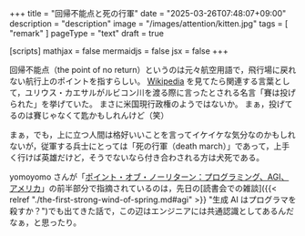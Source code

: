 +++
title = "回帰不能点と死の行軍"
date =  "2025-03-26T07:48:07+09:00"
description = "description"
image = "/images/attention/kitten.jpg"
tags = [ "remark" ]
pageType = "text"
draft = true

[scripts]
  mathjax = false
  mermaidjs = false
  jsx = false
+++

回帰不能点（the point of no return）というのは元々航空用語で，飛行場に戻れない航行上のポイントを指すらしい。
[Wikipedia](https://ja.wikipedia.org/wiki/%E5%9B%9E%E5%B8%B0%E4%B8%8D%E8%83%BD%E7%82%B9 "回帰不能点 - Wikipedia") を見てたら関連する言葉として，ユリウス・カエサルがルビコン川を渡る際に言ったとされる名言「賽は投げられた」を挙げていた。
まさに米国現行政権のようではないか。
まぁ，投げてるのは賽じゃなくて匙かもしれんけど（笑）

まぁ，でも，上に立つ人間は格好いいことを言ってイケイケな気分なのかもしれないが，従軍する兵士にとっては「死の行軍（death march）」であって，上手く行けば英雄だけど，そうでないなら付き合わされる方は犬死である。

yomoyomo さんが「[ポイント・オブ・ノーリターン：プログラミング、AGI、アメリカ](https://wirelesswire.jp/2025/03/88294/ "ポイント・オブ・ノーリターン：プログラミング、AGI、アメリカ – WirelessWire News")」の前半部分で指摘されているのは，先日の[読書会での雑談]({{< relref "./the-first-strong-wind-of-spring.md#agi" >}} "生成 AI はプログラマを殺すか？")でも出てきた話で，この辺はエンジニアには共通認識としてあるんだなぁ，と思ったり。








<!-- eof -->
